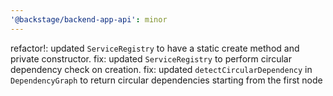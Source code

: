 ```yaml
---
'@backstage/backend-app-api': minor
---
```


refactor!: updated `ServiceRegistry` to have a static create method and private constructor.
fix: updated `ServiceRegistry` to perform circular dependency check on creation.
fix: updated `detectCircularDependency` in `DependencyGraph` to return circular dependencies starting from the first node
